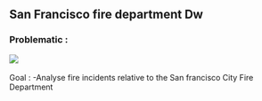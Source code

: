 <h2>San Francisco fire department Dw</h2>

<h3>Problematic :</h3>
<img src='[![name](sfdw)]' >

Goal : 
  -Analyse fire incidents relative to the San francisco City Fire Department
  
